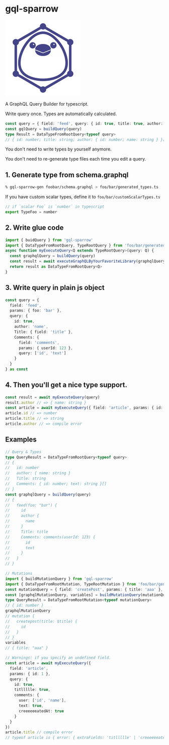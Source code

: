 # gql-sparrow
![logo](logo.svg)

A GraphQL Query Builder for typescript.

Write query once. Types are automatically calculated.

```ts
const query = { field: 'feed', query: { id: true, title: true, author: ['id', 'name'] } } as const
const gqlQuery = buildQuery(query)
type Result = DataTypeFromRootQuery<typeof query>
// { id: number; title: string; author: { id: number; name: string } }[]
```

You don't need to write types by yourself anymore.

You don't need to re-generate type files each time you edit a query.

## 1. Generate type from schema.graphql

```sh
% gql-sparrow-gen foobar/schema.graphql > foo/bar/generated_types.ts
```

If you have custom scalar types, define it to `foo/bar/customScalarTypes.ts`
```ts
// if `scalar Foo` is `number` in typescript
export TypeFoo = number
```

## 2. Write glue code
```ts
import { buidQuery } from 'gql-sparrow'
import { DataTypeFromRootQuery, TypeRootQuery } from 'foo/bar/generated_types'
async function myExecuteQuery<Q extends TypeRootQuery>(query: Q) {
  const graphqlQuery = buildQuery(query)
  const result = await executeGraphQLByYourFavoriteLibrary(graphqlQuery)
  return result as DataTypeFromRootQuery<Q>
}
```

## 3. Write query in plain js object
```ts
const query = {
  field: 'feed',
  params: { foo: 'bar' },
  query: {
    id: true,
    author: 'name',
    Title: { field: 'title' },
    Comments: {
      field: 'comments',
      params: { userId: 123 },
      query: ['id', 'text']
    }
  }
} as const
```

## 4. Then you'll get a nice type support.
```ts
const result = await myExecuteQuery(query)
result.author // => { name: string }
const article = await myExecuteQuery({ field: 'article', params: { id: 1 }, query: ['id', 'title'] })
article.id // => number
article.title // => string
article.author // => compile error
```

## Examples
```ts
// Query & Types
type QueryResult = DataTypeFromRootQuery<typeof query>
// {
//   id: number
//   author: { name: string }
//   Title: string
//   Comments: { id: number; text: string }[]
// }
const graphqlQuery = buildQuery(query)
// {
//   feed(foo: "bar") {
//     id
//     author {
//       name
//     }
//     Title: title
//     Comments: comments(userId: 123) {
//       id
//       text
//     }
//   }
// }
```

```ts
// Mutations
import { buildMutationQuery } from 'gql-sparrow'
import { DataTypeFromRootMutation, TypeRootMutation } from 'foo/bar/generated_types'
const mutationQuery = { field: 'createPost', params: { title: 'aaa' }, query: ['id'] }
const [graphqlMutationQuery, variables] = buildMutationQuery(mutationQuery)
type QueryResult = DataTypeFromRootMutation<typeof mutationQuery>
// { id: number }
graphqlMutationQuery
// mutation {
//   createpost(title: $title) {
//     id
//   }
// }
variables
// { title: "aaa" }
```

```ts
// Warnings: if you specify an undefined field.
const article = await myExecuteQuery({
  field: 'article',
  params: { id: 1 },
  query: {
    id: true,
    titllllle: true,
    comments: {
      user: ['id', 'name'],
      text: true,
      creeeeeeatedAt: true
    }
  }
})
article.title // compile error
// typeof article is { error: { extraFields: 'titllllle' | 'creeeeeeatedAt' } }
```
